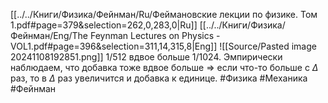 [[../../Книги/Физика/Фейнман/Ru/Феймановские лекции по физике. Том 1.pdf#page=379&selection=262,0,283,0|Ru]]
[[../../Книги/Физика/Фейнман/Eng/The Feynman Lectures on Physics - VOL1.pdf#page=396&selection=311,14,315,8|Eng]]
![[Source/Pasted image 20241108192851.png]]
$1/512$ вдвое больше $1/1024$. Эмпирически наблюдаем, что добавка тоже вдвое больше $\Rightarrow$ если что-то больше с $\Delta$ раз, то в $\Delta$ раз увеличится и добавка к единице.
#Физика #Механика #Фейнман